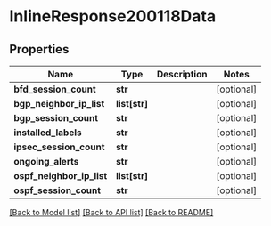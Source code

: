 # InlineResponse200118Data

## Properties
Name | Type | Description | Notes
------------ | ------------- | ------------- | -------------
**bfd_session_count** | **str** |  | [optional] 
**bgp_neighbor_ip_list** | **list[str]** |  | [optional] 
**bgp_session_count** | **str** |  | [optional] 
**installed_labels** | **str** |  | [optional] 
**ipsec_session_count** | **str** |  | [optional] 
**ongoing_alerts** | **str** |  | [optional] 
**ospf_neighbor_ip_list** | **list[str]** |  | [optional] 
**ospf_session_count** | **str** |  | [optional] 

[[Back to Model list]](../README.md#documentation-for-models) [[Back to API list]](../README.md#documentation-for-api-endpoints) [[Back to README]](../README.md)

